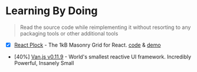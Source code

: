 # Learning By Doing

> Read the source code while reimplementing it without resorting to any packaging tools or other additional tools

- [x] [React Plock](https://github.com/askides/react-plock/tree/main) - The 1kB Masonry Grid for React. [code](./masonry-layouts/README.md) & [demo](./masonry-layouts/index.html)
- [40%] [Van.js v0.11.9](https://github.com/vanjs-org/van/blob/0.11.9/src/van.js) - World's smallest reactive UI framework. Incredibly Powerful, Insanely Small
